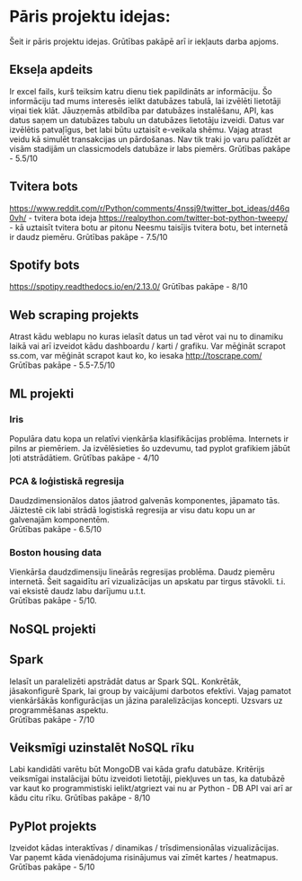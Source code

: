 # Pāris projektu idejas:
Šeit ir pāris projektu idejas. Grūtības pakāpē arī ir iekļauts darba apjoms.

## Ekseļa apdeits  
Ir excel fails, kurš teiksim katru dienu tiek papildināts ar informāciju.
Šo informāciju tad mums interesēs ielikt datubāzes tabulā, lai izvēlēti lietotāji viņai tiek klāt. Jāuzņemās atbildība par datubāzes instalēšanu, API, kas datus saņem un datubāzes tabulu un datubāzes lietotāju izveidi. Datus var izvēlētis patvaļīgus, bet labi būtu uztaisīt e-veikala shēmu. Vajag atrast veidu kā simulēt transakcijas un pārdošanas.
Nav tik traki jo varu palīdzēt ar visām stadijām un classicmodels datubāze ir labs piemērs. 
Grūtības pakāpe - 5.5/10


## Tvitera bots  
https://www.reddit.com/r/Python/comments/4nssj9/twitter_bot_ideas/d46q0vh/ - tvitera bota ideja
https://realpython.com/twitter-bot-python-tweepy/ - kā uztaisīt tvitera botu ar pitonu
Neesmu taisījis tvitera botu, bet internetā ir daudz piemēru. Grūtības pakāpe - 7.5/10

## Spotify bots  
https://spotipy.readthedocs.io/en/2.13.0/
Grūtības pakāpe - 8/10


## Web scraping projekts  
Atrast kādu weblapu no kuras ielasīt datus un tad vērot vai nu to dinamiku laikā vai arī izveidot kādu dashboardu / karti / grafiku.
Var mēģināt scrapot ss.com, var mēģināt scrapot kaut ko, ko iesaka http://toscrape.com/
Grūtības pakāpe - 5.5-7.5/10

## ML projekti  

### Iris  
Populāra datu kopa un relatīvi vienkārša klasifikācijas problēma. Internets ir pilns ar piemēriem. Ja izvēlēsieties šo uzdevumu, tad pyplot grafikiem jābūt ļoti atstrādātiem.
Grūtības pakāpe - 4/10  

### PCA & loģistiskā regresija
Daudzdimensionālos datos jāatrod galvenās komponentes, jāpamato tās.  
Jāiztestē cik labi strādā logistiskā regresija ar visu datu kopu un ar galvenajām komponentēm.  
Grūtības pakāpe - 6.5/10

### Boston housing data  
Vienkārša daudzdimensiju lineārās regresijas problēma. Daudz piemēru internetā. 
Šeit sagaidītu arī vizualizācijas un apskatu par tirgus stāvokli. t.i. vai eksistē daudz labu darījumu u.t.t.  
Grūtības pakāpe - 5/10. 


## NoSQL projekti  

## Spark
Ielasīt un paralelizēti apstrādāt datus ar Spark SQL. Konkrētāk, jāsakonfigurē Spark, lai group by vaicājumi darbotos efektīvi.
Vajag pamatot vienkāršākās konfigurācijas un jāzina paralelizācijas koncepti. Uzsvars uz programmēšanas aspektu.  
Grūtības pakāpe - 7/10  

## Veiksmīgi uzinstalēt NoSQL rīku  
Labi kandidāti varētu būt MongoDB vai kāda grafu datubāze. Kritērijs veiksmīgai instalācijai būtu izveidoti lietotāji, piekļuves un tas, ka datubāzē var kaut ko programmistiski ielikt/atgriezt vai nu ar Python - DB API vai arī ar kādu citu rīku.
Grūtības pakāpe - 8/10

## PyPlot projekts  
Izveidot kādas interaktīvas / dinamikas / trīsdimensionālas vizualizācijas. Var paņemt kāda vienādojuma risinājumus vai zīmēt kartes / heatmapus. 
Grūtības pakāpe - 5/10
